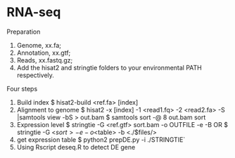 # RNA-seq
Preparation
1)	Genome, xx.fa;
2)	Annotation, xx.gtf;
3)	Reads, xx.fastq.gz;
4)  Add the hisat2 and stringtie folders to your environmental PATH respectively.

Four steps
1)	Build index
  $ hisat2-build <ref.fa> [index]
2)	Alignment to genome
  $ hisat2 -x [index] -1 <read1.fq> -2 <read2.fa> -S |samtools view -bS > out.bam
  $ samtools sort -@ 8 out.bam sort
3)	Expression level
  $ stringtie -G <ref.gtf> sort.bam -o OUTFILE -e -B
  OR 
  $ stringtie -G <GTF> <$sort> -e -o <$table> -b <./$files/>
4)	get expression table
  $ python2 prepDE.py -i ./STRINGTIE`
  5)  Using Rscript deseq.R to detect DE gene
  
